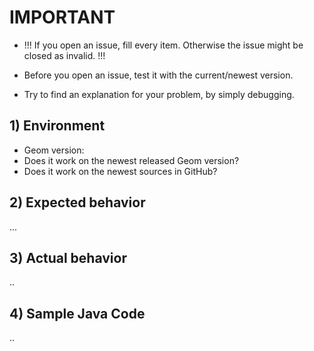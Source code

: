 # IMPORTANT 
- !!! If you open an issue, fill every item. Otherwise the issue might be closed as invalid. !!!

- Before you open an issue, test it with the current/newest version.
- Try to find an explanation for your problem, by simply debugging.

## 1) Environment
- Geom version:
- Does it work on the newest released Geom version?
- Does it work on the newest sources in GitHub? 

## 2) Expected behavior
...

## 3) Actual behavior
..

## 4) Sample Java Code
..